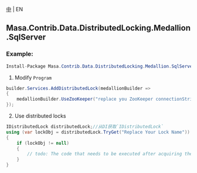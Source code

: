 [中](README.zh-CN.md) | EN

## Masa.Contrib.Data.DistributedLocking.Medallion.SqlServer

### Example:

```c#
Install-Package Masa.Contrib.Data.DistributedLocking.Medallion.SqlServer
```

1. Modify `Program`

``` C#
builder.Services.AddDistributedLock(medallionBuilder =>
{
    medallionBuilder.UseZooKeeper("replace you ZooKeeper connectionString");
});
```

2. Use distributed locks

``` C#
IDistributedLock distributedLock;//从DI获取`IDistributedLock`
using (var lockObj = distributedLock.TryGet("Replace Your Lock Name"))
{
    if (lockObj != null)
    {
        // todo: The code that needs to be executed after acquiring the distributed lock
    }
}
```